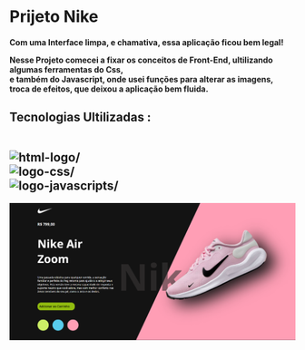 <h1>Prijeto Nike</h1>

<h4>
Com uma Interface limpa, e chamativa, essa aplicação ficou bem legal!
  <br>

  Nesse Projeto comecei a fixar os conceitos de Front-End, ultilizando algumas ferramentas do Css, 
  <br> e também do Javascript, onde usei funções para alterar as imagens, <br>
  troca de efeitos, que deixou a aplicação bem fluida.


  <H2>

Tecnologias Ultilizadas :
<br>
<br>

<img src="https://img.shields.io/badge/HTML5-E34F26?style=for-the-badge&logo=html5&logoColor=white" alt=html-logo/>
<br>
<img src="https://img.shields.io/badge/CSS3-1572B6?style=for-the-badge&logo=css3&logoColor=white" alt=logo-css/>
<br>
<img src= "https://img.shields.io/badge/JavaScript-F7DF1E?style=for-the-badge&logo=javascript&logoColor=black" alt=logo-javascripts/>
    
  </H2>



<img src="https://github.com/soarespeter/Projeto-Nike/blob/main/Captura%20de%20tela%202025-05-04%20062127.png">


  

  
</h2>
